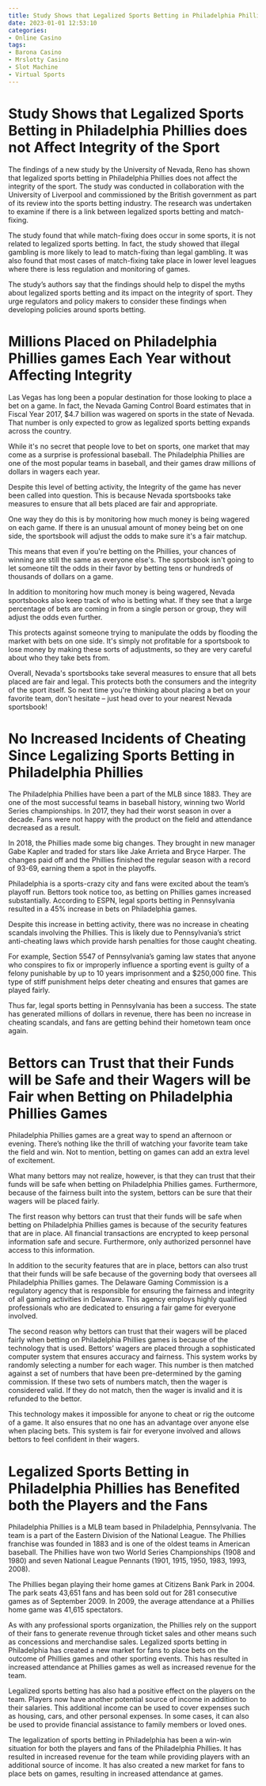 ```yaml
---
title: Study Shows that Legalized Sports Betting in Philadelphia Phillies does not Affect Integrity of the Sport
date: 2023-01-01 12:53:10
categories:
- Online Casino
tags:
- Barona Casino
- Mrslotty Casino
- Slot Machine
- Virtual Sports
---
```



#  Study Shows that Legalized Sports Betting in Philadelphia Phillies does not Affect Integrity of the Sport

The findings of a new study by the University of Nevada, Reno has shown that legalized sports betting in Philadelphia Phillies does not affect the integrity of the sport. The study was conducted in collaboration with the University of Liverpool and commissioned by the British government as part of its review into the sports betting industry. The research was undertaken to examine if there is a link between legalized sports betting and match-fixing.

The study found that while match-fixing does occur in some sports, it is not related to legalized sports betting. In fact, the study showed that illegal gambling is more likely to lead to match-fixing than legal gambling. It was also found that most cases of match-fixing take place in lower level leagues where there is less regulation and monitoring of games.

The study’s authors say that the findings should help to dispel the myths about legalized sports betting and its impact on the integrity of sport. They urge regulators and policy makers to consider these findings when developing policies around sports betting.

#  Millions Placed on Philadelphia Phillies games Each Year without Affecting Integrity

Las Vegas has long been a popular destination for those looking to place a bet on a game. In fact, the Nevada Gaming Control Board estimates that in Fiscal Year 2017, $4.7 billion was wagered on sports in the state of Nevada. That number is only expected to grow as legalized sports betting expands across the country.

While it's no secret that people love to bet on sports, one market that may come as a surprise is professional baseball. The Philadelphia Phillies are one of the most popular teams in baseball, and their games draw millions of dollars in wagers each year.

Despite this level of betting activity, the Integrity of the game has never been called into question. This is because Nevada sportsbooks take measures to ensure that all bets placed are fair and appropriate.

One way they do this is by monitoring how much money is being wagered on each game. If there is an unusual amount of money being bet on one side, the sportsbook will adjust the odds to make sure it's a fair matchup.

This means that even if you're betting on the Phillies, your chances of winning are still the same as everyone else's. The sportsbook isn't going to let someone tilt the odds in their favor by betting tens or hundreds of thousands of dollars on a game.

In addition to monitoring how much money is being wagered, Nevada sportsbooks also keep track of who is betting what. If they see that a large percentage of bets are coming in from a single person or group, they will adjust the odds even further.

This protects against someone trying to manipulate the odds by flooding the market with bets on one side. It's simply not profitable for a sportsbook to lose money by making these sorts of adjustments, so they are very careful about who they take bets from.

Overall, Nevada's sportsbooks take several measures to ensure that all bets placed are fair and legal. This protects both the consumers and the integrity of the sport itself. So next time you're thinking about placing a bet on your favorite team, don't hesitate – just head over to your nearest Nevada sportsbook!

#  No Increased Incidents of Cheating Since Legalizing Sports Betting in Philadelphia Phillies

The Philadelphia Phillies have been a part of the MLB since 1883. They are one of the most successful teams in baseball history, winning two World Series championships. In 2017, they had their worst season in over a decade. Fans were not happy with the product on the field and attendance decreased as a result.

In 2018, the Phillies made some big changes. They brought in new manager Gabe Kapler and traded for stars like Jake Arrieta and Bryce Harper. The changes paid off and the Phillies finished the regular season with a record of 93-69, earning them a spot in the playoffs.

Philadelphia is a sports-crazy city and fans were excited about the team’s playoff run. Bettors took notice too, as betting on Phillies games increased substantially. According to ESPN, legal sports betting in Pennsylvania resulted in a 45% increase in bets on Philadelphia games.

Despite this increase in betting activity, there was no increase in cheating scandals involving the Phillies. This is likely due to Pennsylvania’s strict anti-cheating laws which provide harsh penalties for those caught cheating.

For example, Section 5547 of Pennsylvania’s gaming law states that anyone who conspires to fix or improperly influence a sporting event is guilty of a felony punishable by up to 10 years imprisonment and a $250,000 fine. This type of stiff punishment helps deter cheating and ensures that games are played fairly.

Thus far, legal sports betting in Pennsylvania has been a success. The state has generated millions of dollars in revenue, there has been no increase in cheating scandals, and fans are getting behind their hometown team once again.

#  Bettors can Trust that their Funds will be Safe and their Wagers will be Fair when Betting on Philadelphia Phillies Games

Philadelphia Phillies games are a great way to spend an afternoon or evening. There’s nothing like the thrill of watching your favorite team take the field and win. Not to mention, betting on games can add an extra level of excitement.

What many bettors may not realize, however, is that they can trust that their funds will be safe when betting on Philadelphia Phillies games. Furthermore, because of the fairness built into the system, bettors can be sure that their wagers will be placed fairly.

The first reason why bettors can trust that their funds will be safe when betting on Philadelphia Phillies games is because of the security features that are in place. All financial transactions are encrypted to keep personal information safe and secure. Furthermore, only authorized personnel have access to this information.

In addition to the security features that are in place, bettors can also trust that their funds will be safe because of the governing body that oversees all Philadelphia Phillies games. The Delaware Gaming Commission is a regulatory agency that is responsible for ensuring the fairness and integrity of all gaming activities in Delaware. This agency employs highly qualified professionals who are dedicated to ensuring a fair game for everyone involved.

The second reason why bettors can trust that their wagers will be placed fairly when betting on Philadelphia Phillies games is because of the technology that is used. Bettors’ wagers are placed through a sophisticated computer system that ensures accuracy and fairness. This system works by randomly selecting a number for each wager. This number is then matched against a set of numbers that have been pre-determined by the gaming commission. If these two sets of numbers match, then the wager is considered valid. If they do not match, then the wager is invalid and it is refunded to the bettor.

This technology makes it impossible for anyone to cheat or rig the outcome of a game. It also ensures that no one has an advantage over anyone else when placing bets. This system is fair for everyone involved and allows bettors to feel confident in their wagers.

#  Legalized Sports Betting in Philadelphia Phillies has Benefited both the Players and the Fans

Philadelphia Phillies is a MLB team based in Philadelphia, Pennsylvania. The team is a part of the Eastern Division of the National League. The Phillies franchise was founded in 1883 and is one of the oldest teams in American baseball. The Phillies have won two World Series Championships (1908 and 1980) and seven National League Pennants (1901, 1915, 1950, 1983, 1993, 2008).

The Phillies began playing their home games at Citizens Bank Park in 2004. The park seats 43,651 fans and has been sold out for 281 consecutive games as of September 2009. In 2009, the average attendance at a Phillies home game was 41,615 spectators.

As with any professional sports organization, the Phillies rely on the support of their fans to generate revenue through ticket sales and other means such as concessions and merchandise sales. Legalized sports betting in Philadelphia has created a new market for fans to place bets on the outcome of Phillies games and other sporting events. This has resulted in increased attendance at Phillies games as well as increased revenue for the team.

Legalized sports betting has also had a positive effect on the players on the team. Players now have another potential source of income in addition to their salaries. This additional income can be used to cover expenses such as housing, cars, and other personal expenses. In some cases, it can also be used to provide financial assistance to family members or loved ones.

The legalization of sports betting in Philadelphia has been a win-win situation for both the players and fans of the Philadelphia Phillies. It has resulted in increased revenue for the team while providing players with an additional source of income. It has also created a new market for fans to place bets on games, resulting in increased attendance at games.